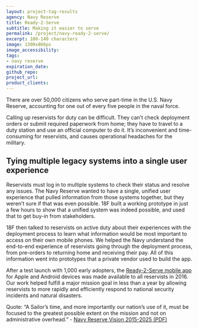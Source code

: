 ```yaml
---
layout: project-tag-results
agency: Navy Reserve
title: Ready-2-Serve
subtitle: Making it easier to serve
permalink: /project/navy-ready-2-serve/
excerpt: 100-140 characters
image: 1300x866px
image_accessibility: 
tags:
- navy reserve
expiration_date: 
github_repo: 
project_url: 
product_clients: 
---
```


There are over 50,000 citizens who serve part-time in the U.S. Navy Reserve, accounting for one out of every five people in the naval force. 

Calling up reservists for duty can be difficult. They can’t check deployment orders or submit required paperwork from home; they have to travel to a duty station and use an official computer to do it. It’s inconvenient and time-consuming for reservists, and causes operational headaches for the military.  

## Tying multiple legacy systems into a single user experience

Reservists must log in to multiple systems to check their status and resolve any issues. The Navy Reserve wanted to have a single, unified user experience that pulled information from those systems together, but they weren’t sure if that was even possible. 18F built a working prototype in just a few hours to show that a unified system was indeed possible, and used that to get buy-in from stakeholders. 

18F then talked to reservists on active duty about their experiences with the deployment process to learn what information would be most important to access on their own mobile phones. We helped the Navy understand the end-to-end experience of reservists going through the deployment process, from pre-orders to returning home and receiving their pay. All of this information went into prototypes that a private vendor used to build the app. 

After a test launch with 1,000 early adopters, the [Ready-2-Serve mobile app](https://www.youtube.com/watch?v=-3l4Kulqq5I) for Apple and Android devices was made available to all reservists in 2016. Our work helped fulfill a major mission goal in less than a year by allowing reservists to more rapidly and efficiently respond to national security incidents and natural disasters. 

Quote: “A Sailor’s time, and more importantly our nation’s use of it, must be focused to the greatest possible extent on the mission and not on administrative overhead.” -  [Navy Reserve Vision 2015-2025 (PDF)](https://www.navyreserve.navy.mil/documents/NR_vision_2015.pdf) 
